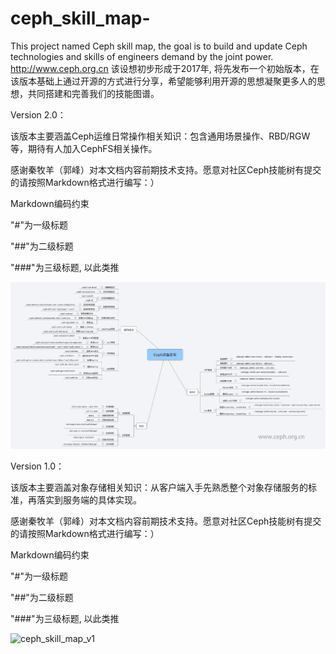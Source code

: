 # ceph_skill_map-
This project named  Ceph skill map, the goal is to build and update Ceph technologies and skills of engineers demand by the joint power. http://www.ceph.org.cn
该设想初步形成于2017年, 将先发布一个初始版本，在该版本基础上通过开源的方式进行分享，希望能够利用开源的思想凝聚更多人的思想，共同搭建和完善我们的技能图谱。


Version 2.0：

该版本主要涵盖Ceph运维日常操作相关知识：包含通用场景操作、RBD/RGW等，期待有人加入CephFS相关操作。


感谢秦牧羊（郭峰）对本文档内容前期技术支持。愿意对社区Ceph技能树有提交的请按照Markdown格式进行编写：）

Markdown编码约束

"#"为一级标题

"##"为二级标题

"###"为三级标题, 以此类推

![ceph_skill_map_v2](https://github.com/CephChinaCommunity/ceph_skill_map/blob/master/ceph_skill_map_v2.jpg)


Version 1.0：

该版本主要涵盖对象存储相关知识：从客户端入手先熟悉整个对象存储服务的标准，再落实到服务端的具体实现。


感谢秦牧羊（郭峰）对本文档内容前期技术支持。愿意对社区Ceph技能树有提交的请按照Markdown格式进行编写：）

Markdown编码约束

"#"为一级标题

"##"为二级标题

"###"为三级标题, 以此类推

![ceph_skill_map_v1](https://github.com/CephChinaCommunity/ceph_skill_map/blob/master/ceph_skill_map_v1.jpg)
